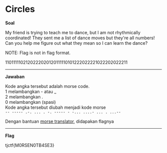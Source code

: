 

# Circles
**Soal**

My friend is trying to teach me to dance, but I am not rhythmically coordinated! They sent me a list of dance moves but they're all numbers! Can you help me figure out what they mean so I can learn the dance?

NOTE: Flag is not in flag format.

1101111102120222020120111110101222022221022202022211
____________________________________

**Jawaban**

Kode angka tersebut adalah morse code. <br>
1 melambangkan - atau _ <br>
2 melambangkan . <br>
0 melambangkan (spasi) <br>
Kode angka tersebut diubah menjadi kode morse <br>
`-- ----- .-. ... . -. ----- - -... ....- ... . ...--`

Dengan bantuan [morse translator](https://morsecode.world/international/translator.html), didapakan flagnya
____________________________________
**Flag**

tjctf{M0RSEN0TB4SE3}
